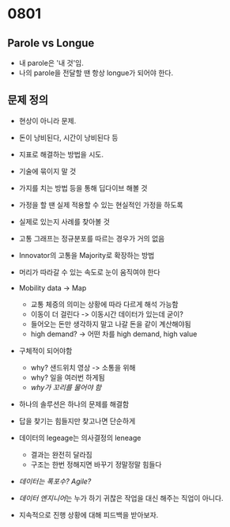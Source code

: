 # 0801

## Parole vs Longue

- 내 parole은 '내 것'임.
- 나의 parole을 전달할 땐 항상 longue가 되어야 한다.

## 문제 정의

- 현상이 아니라 문제.
- 돈이 낭비된다, 시간이 낭비된다 등
- 지표로 해결하는 방법을 시도.

- 기술에 묶이지 말 것
- 가지를 치는 방법 등을 통해 딥다이브 해볼 것

- 가정을 할 땐 실제 적용할 수 있는 현실적인 가정을 하도록
- 실제로 있는지 사례를 찾아볼 것

- 고통 그래프는 정규분포를 따르는 경우가 거의 없음
- Innovator의 고통을 Majority로 확장하는 방법

- 머리가 따라갈 수 있는 속도로 눈이 움직여야 한다

- Mobility data -> Map
  - 교통 체증의 의미는 상황에 따라 다르게 해석 가능함
  - 이동이 더 걸린다 -> 이동시간 데이터가 있는데 굳이?
  - 들어오는 돈만 생각하지 말고 나갈 돈을 같이 계산해야됨
  - high demand? -> 어떤 차를 high demand, high value

- 구체적이 되어야함
  - why? 샌드위치 영상 -> 소통을 위해
  - why? 일을 여러번 하게됨
  - *why가 꼬리를 물어야 함*

- 하나의 솔루션은 하나의 문제를 해결함
- 답을 찾기는 힘들지만 찾고나면 단순하게

- 데이터의 legeage는 의사결정의 leneage
  - 결과는 완전히 달라짐
  - 구조는 한번 정해지면 바꾸기 정말정말 힘들다

- *데이터는 폭포수?* *Agile?*

- *데이터 엔지니어*는 누가 하기 귀찮은 작업을 대신 해주는 직업이 아니다.

- 지속적으로 진행 상황에 대해 피드백을 받아보자.
